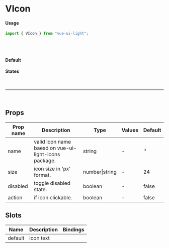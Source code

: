 # VIcon

#### Usage

```js
import { VIcon } from "vue-ui-light";
```

<br/>
<br/>

#### Default

<example>
<template v-slot:preview>
	<div class="flex justify-around">
		<v-icon name="activity" size="36" />
		<v-icon name="activity" size="57" />
		<v-icon name="activity" size="78" />
		<v-icon name="activity" size="108" />
	</div>
</template>
<template v-slot:source>

```html
<v-icon name="activity" size="36" />
<v-icon name="activity" size="57" />
<v-icon name="activity" size="78" />
<v-icon name="activity" size="108" />
```

</template>
</example>

#### States

<example>
<template v-slot:preview>
	<div class="flex justify-around">
		<v-icon name="activity" size="30" action />
		<v-icon name="activity" size="24" disabled />
		<v-icon name="activity" size="24" > with text </v-icon>
	</div>
</template>
<template v-slot:source>

```html
<v-icon name="activity" size="36" action />
<v-icon name="activity" size="36" disabled />
<v-icon name="activity" size="24"> with text </v-icon>
```

</template>
</example>

<br/>
<hr/>
<br/>

## Props

| Prop name | Description                                          | Type           | Values | Default |
| --------- | ---------------------------------------------------- | -------------- | ------ | ------- |
| name      | valid icon name baesd on vue-ui-light-icons package. | string         | -      | ''      |
| size      | icon size in 'px' format.                            | number\|string | -      | 24      |
| disabled  | toggle disabled state.                               | boolean        | -      | false   |
| action    | if icon clickable.                                   | boolean        | -      | false   |

## Slots

| Name    | Description | Bindings |
| ------- | ----------- | -------- |
| default | icon text   |          |
